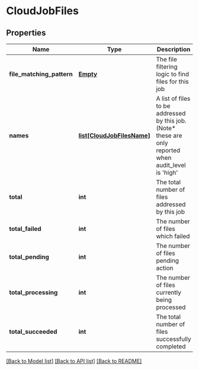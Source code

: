 # CloudJobFiles

## Properties
Name | Type | Description | Notes
------------ | ------------- | ------------- | -------------
**file_matching_pattern** | [**Empty**](Empty.md) | The file filtering logic to find files for this job | [optional] 
**names** | [**list[CloudJobFilesName]**](CloudJobFilesName.md) | A list of files to be addressed by this job.  (Note* these are only reported when audit_level is &#39;high&#39; | [optional] 
**total** | **int** | The total number of files addressed by this job | [optional] 
**total_failed** | **int** | The number of files which failed | [optional] 
**total_pending** | **int** | The number of files pending action | [optional] 
**total_processing** | **int** | The number of files currently being processed | [optional] 
**total_succeeded** | **int** | The total number of files successfully completed | [optional] 

[[Back to Model list]](../README.md#documentation-for-models) [[Back to API list]](../README.md#documentation-for-api-endpoints) [[Back to README]](../README.md)


